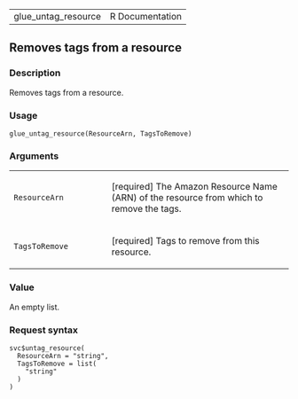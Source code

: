 <table style="width: 100%;">
<tbody>
<tr class="odd">
<td>glue_untag_resource</td>
<td style="text-align: right;">R Documentation</td>
</tr>
</tbody>
</table>

## Removes tags from a resource

### Description

Removes tags from a resource.

### Usage

    glue_untag_resource(ResourceArn, TagsToRemove)

### Arguments

<table>
<colgroup>
<col style="width: 35%" />
<col style="width: 65%" />
</colgroup>
<tbody>
<tr class="odd">
<td><code id="glue_untag_resource_:_ResourceArn">ResourceArn</code></td>
<td><p>[required] The Amazon Resource Name (ARN) of the resource from
which to remove the tags.</p></td>
</tr>
<tr class="even">
<td><code
id="glue_untag_resource_:_TagsToRemove">TagsToRemove</code></td>
<td><p>[required] Tags to remove from this resource.</p></td>
</tr>
</tbody>
</table>

### Value

An empty list.

### Request syntax

    svc$untag_resource(
      ResourceArn = "string",
      TagsToRemove = list(
        "string"
      )
    )
